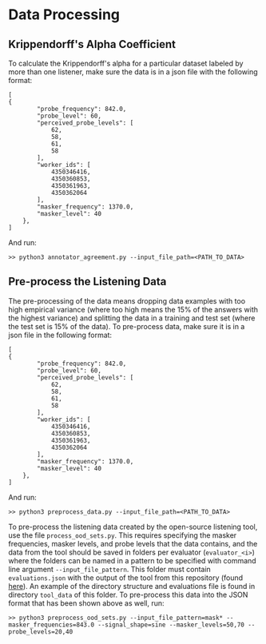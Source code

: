 # Data Processing

## Krippendorff's Alpha Coefficient

To calculate the Krippendorff's alpha for a particular dataset labeled by more
than one listener, make sure the data is in a json file with the following
format:

```
[
{
        "probe_frequency": 842.0,
        "probe_level": 60,
        "perceived_probe_levels": [
            62,
            58,
            61,
            58
        ],
        "worker_ids": [
            4350346416,
            4350360853,
            4350361963,
            4350362064
        ],
        "masker_frequency": 1370.0,
        "masker_level": 40
    },
]
```

And run:

`>> python3 annotator_agreement.py --input_file_path=<PATH_TO_DATA>`

## Pre-process the Listening Data

The pre-processing of the data means dropping data examples with too high
empirical variance (where too high means the 15% of the answers with the highest
variance) and splitting the data in a training and test set (where the test set
is 15% of the data). To pre-process data, make sure it is in a json file in the
following format:

```
[
{
        "probe_frequency": 842.0,
        "probe_level": 60,
        "perceived_probe_levels": [
            62,
            58,
            61,
            58
        ],
        "worker_ids": [
            4350346416,
            4350360853,
            4350361963,
            4350362064
        ],
        "masker_frequency": 1370.0,
        "masker_level": 40
    },
]
```

And run:

`>> python3 preprocess_data.py --input_file_path=<PATH_TO_DATA>`

To pre-process the listening data created by the open-source listening tool, use
the file `process_ood_sets.py`. This requires specifying the masker frequencies,
masker levels, and probe levels that the data contains, and the data from the
tool should be saved in folders per evaluator (`evaluator_<i>`) where the
folders can be named in a pattern to be specified with command line argument
`--input_file_pattern`. This folder must contain `evaluations.json` with the
output of the tool from this repository (found
[here](https://github.com/google-research/korvapuusti/tree/master/experiments/partial_loudness)).
An example of the directory structure and evaluations file is found in directory
`tool_data` of this folder. To pre-process this data into the JSON format that
has been shown above as well, run:

`>> python3 preprocess_ood_sets.py --input_file_pattern=mask*
--masker_frequencies=843.0 --signal_shape=sine --masker_levels=50,70
--probe_levels=20,40`
